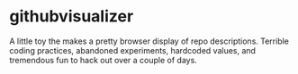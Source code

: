 githubvisualizer
================

A little toy the makes a pretty browser display of repo descriptions. Terrible coding practices, abandoned experiments, hardcoded values, and tremendous fun to hack out over a couple of days.
